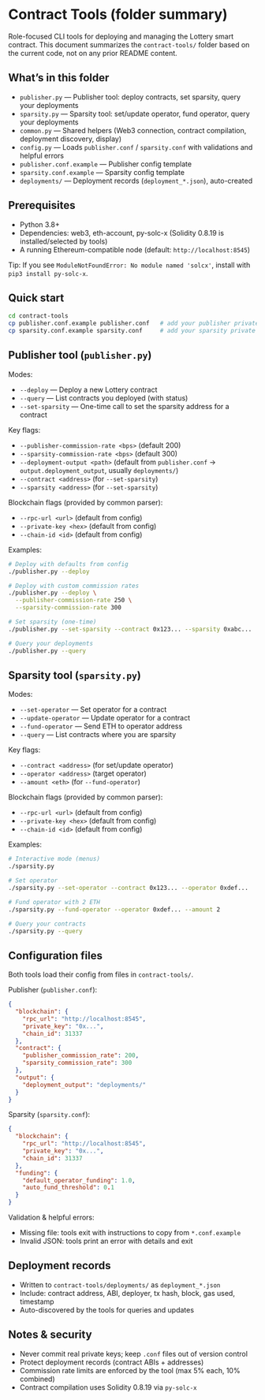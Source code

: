 # Contract Tools (folder summary)

Role-focused CLI tools for deploying and managing the Lottery smart contract. This document summarizes the `contract-tools/` folder based on the current code, not on any prior README content.

## What’s in this folder

- `publisher.py` — Publisher tool: deploy contracts, set sparsity, query your deployments
- `sparsity.py` — Sparsity tool: set/update operator, fund operator, query your deployments
- `common.py` — Shared helpers (Web3 connection, contract compilation, deployment discovery, display)
- `config.py` — Loads `publisher.conf` / `sparsity.conf` with validations and helpful errors
- `publisher.conf.example` — Publisher config template
- `sparsity.conf.example` — Sparsity config template
- `deployments/` — Deployment records (`deployment_*.json`), auto-created

## Prerequisites

- Python 3.8+
- Dependencies: web3, eth-account, py-solc-x (Solidity 0.8.19 is installed/selected by tools)
- A running Ethereum-compatible node (default: `http://localhost:8545`)

Tip: If you see `ModuleNotFoundError: No module named 'solcx'`, install with `pip3 install py-solc-x`.

## Quick start

```bash
cd contract-tools
cp publisher.conf.example publisher.conf   # add your publisher private key
cp sparsity.conf.example sparsity.conf     # add your sparsity private key
```

## Publisher tool (`publisher.py`)

Modes:
- `--deploy` — Deploy a new Lottery contract
- `--query` — List contracts you deployed (with status)
- `--set-sparsity` — One-time call to set the sparsity address for a contract

Key flags:
- `--publisher-commission-rate <bps>` (default 200)
- `--sparsity-commission-rate <bps>` (default 300)
- `--deployment-output <path>` (default from `publisher.conf` → `output.deployment_output`, usually `deployments/`)
- `--contract <address>` (for `--set-sparsity`)
- `--sparsity <address>` (for `--set-sparsity`)

Blockchain flags (provided by common parser):
- `--rpc-url <url>` (default from config)
- `--private-key <hex>` (default from config)
- `--chain-id <id>` (default from config)

Examples:
```bash
# Deploy with defaults from config
./publisher.py --deploy

# Deploy with custom commission rates
./publisher.py --deploy \
  --publisher-commission-rate 250 \
  --sparsity-commission-rate 300

# Set sparsity (one-time)
./publisher.py --set-sparsity --contract 0x123... --sparsity 0xabc...

# Query your deployments
./publisher.py --query
```

## Sparsity tool (`sparsity.py`)

Modes:
- `--set-operator` — Set operator for a contract
- `--update-operator` — Update operator for a contract
- `--fund-operator` — Send ETH to operator address
- `--query` — List contracts where you are sparsity

Key flags:
- `--contract <address>` (for set/update operator)
- `--operator <address>` (target operator)
- `--amount <eth>` (for `--fund-operator`)

Blockchain flags (provided by common parser):
- `--rpc-url <url>` (default from config)
- `--private-key <hex>` (default from config)
- `--chain-id <id>` (default from config)

Examples:
```bash
# Interactive mode (menus)
./sparsity.py

# Set operator
./sparsity.py --set-operator --contract 0x123... --operator 0xdef...

# Fund operator with 2 ETH
./sparsity.py --fund-operator --operator 0xdef... --amount 2

# Query your contracts
./sparsity.py --query
```

## Configuration files

Both tools load their config from files in `contract-tools/`.

Publisher (`publisher.conf`):
```json
{
  "blockchain": {
    "rpc_url": "http://localhost:8545",
    "private_key": "0x...",
    "chain_id": 31337
  },
  "contract": {
    "publisher_commission_rate": 200,
    "sparsity_commission_rate": 300
  },
  "output": {
    "deployment_output": "deployments/"
  }
}
```

Sparsity (`sparsity.conf`):
```json
{
  "blockchain": {
    "rpc_url": "http://localhost:8545",
    "private_key": "0x...",
    "chain_id": 31337
  },
  "funding": {
    "default_operator_funding": 1.0,
    "auto_fund_threshold": 0.1
  }
}
```

Validation & helpful errors:
- Missing file: tools exit with instructions to copy from `*.conf.example`
- Invalid JSON: tools print an error with details and exit

## Deployment records

- Written to `contract-tools/deployments/` as `deployment_*.json`
- Include: contract address, ABI, deployer, tx hash, block, gas used, timestamp
- Auto-discovered by the tools for queries and updates

## Notes & security

- Never commit real private keys; keep `.conf` files out of version control
- Protect deployment records (contract ABIs + addresses)
- Commission rate limits are enforced by the tool (max 5% each, 10% combined)
- Contract compilation uses Solidity 0.8.19 via `py-solc-x`
